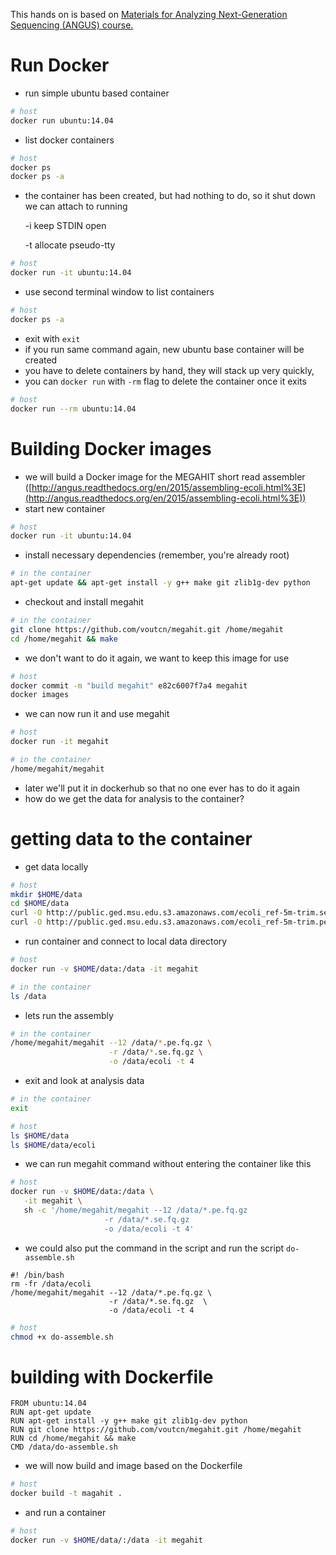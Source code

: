 This hands on is based on [Materials for Analyzing Next-Generation Sequencing (ANGUS) course.](https://github.com/ngs-docs/angus)

# Run Docker
- run simple ubuntu based container

```bash
# host
docker run ubuntu:14.04
```

- list docker containers

```bash
# host
docker ps
docker ps -a
```

- the container has been created, but had nothing to do, so it shut down we can attach to running

  -i keep STDIN open

  -t allocate pseudo-tty

```bash
# host
docker run -it ubuntu:14.04
```

- use second terminal window to list containers

```bash
# host
docker ps -a
```

- exit with `exit`
- if you run same command again, new ubuntu base container will be created
- you have to delete containers by hand, they will stack up very quickly,
- you can `docker run` with `-rm` flag to delete the container once it exits

```bash
# host
docker run --rm ubuntu:14.04
```

# Building Docker images
- we will build a Docker image for the MEGAHIT short read assembler ([http://angus.readthedocs.org/en/2015/assembling-ecoli.html%3E](http://angus.readthedocs.org/en/2015/assembling-ecoli.html%3E))
- start new container

```bash
# host
docker run -it ubuntu:14.04
```

- install necessary dependencies (remember, you're already root)

```bash
# in the container
apt-get update && apt-get install -y g++ make git zlib1g-dev python
```

- checkout and install megahit

```bash
# in the container
git clone https://github.com/voutcn/megahit.git /home/megahit
cd /home/megahit && make
```

- we don't want to do it again, we want to keep this image for use

```bash
# host
docker commit -m "build megahit" e82c6007f7a4 megahit
docker images
```

- we can now run it and use megahit

```bash
# host
docker run -it megahit

# in the container
/home/megahit/megahit
```

- later we'll put it in dockerhub so that no one ever has to do it again
- how do we get the data for analysis to the container?

# getting data to the container
- get data locally

```bash
# host
mkdir $HOME/data
cd $HOME/data
curl -O http://public.ged.msu.edu.s3.amazonaws.com/ecoli_ref-5m-trim.se.fq.gz
curl -O http://public.ged.msu.edu.s3.amazonaws.com/ecoli_ref-5m-trim.pe.fq.gz
```

- run container and connect to local data directory

```bash
# host
docker run -v $HOME/data:/data -it megahit

# in the container
ls /data
```

- lets run the assembly

```bash
# in the container
/home/megahit/megahit --12 /data/*.pe.fq.gz \
                      -r /data/*.se.fq.gz \
                      -o /data/ecoli -t 4
```

- exit and look at analysis data

```bash
# in the container
exit

# host
ls $HOME/data
ls $HOME/data/ecoli
```

- we can run megahit command without entering the container like this

```bash
# host
docker run -v $HOME/data:/data \
   -it megahit \
   sh -c '/home/megahit/megahit --12 /data/*.pe.fq.gz
                     -r /data/*.se.fq.gz
                     -o /data/ecoli -t 4'
```

- we could also put the command in the script and run the script `do-assemble.sh`

```
#! /bin/bash
rm -fr /data/ecoli
/home/megahit/megahit --12 /data/*.pe.fq.gz \
                      -r /data/*.se.fq.gz  \
                      -o /data/ecoli -t 4
```

```bash
# host
chmod +x do-assemble.sh
```

# building with Dockerfile

```
FROM ubuntu:14.04
RUN apt-get update
RUN apt-get install -y g++ make git zlib1g-dev python
RUN git clone https://github.com/voutcn/megahit.git /home/megahit
RUN cd /home/megahit && make
CMD /data/do-assemble.sh
```

- we will now build and image based on the Dockerfile

```bash
# host
docker build -t magahit .
```

- and run a container

```bash
# host
docker run -v $HOME/data/:/data -it megahit
```
